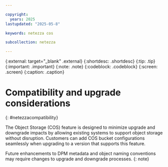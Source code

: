 ```yaml
---

copyright:
  years: 2025
lastupdated: "2025-05-8"

keywords: netezza cos

subcollection: netezza

---
```


{:external: target="_blank" .external}
{:shortdesc: .shortdesc}
{:tip: .tip}
{:important: .important}
{:note: .note}
{:codeblock: .codeblock}
{:screen: .screen}
{:caption: .caption}

# Compatibility and upgrade considerations
{: #netezzacompatibility}

The Object Storage (COS) feature is designed to minimize upgrade and downgrade impacts by allowing existing systems to support object storage without disruption. Customers can add COS bucket configurations seamlessly when upgrading to a version that supports this feature.

Future enhancements to DPM metadata and object naming conventions may require changes to upgrade and downgrade processes.
{: note}
